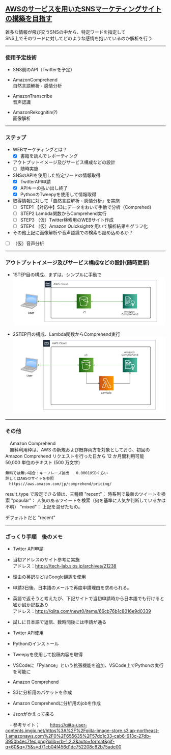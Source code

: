 ## <u>AWSのサービスを用いたSNSマーケティングサイトの構築を目指す</u>  

雑多な情報が飛び交うSNSの中から、特定ワードを指定して  
SNS上でそのワードに対してどのような感情を抱いているのか解析を行う

---

### 使用予定技術
 - SNS側のAPI（Twitterを予定）

 - AmazonComprehend  
   自然言語解析・感情分析

 - AmazonTranscribe  
   音声認識

 - AmazonRekognitin(?)   
   画像解析

---

### ステップ

- WEBマーケティングとは？  
  - [x] 書籍を読んでレポーティング  

- アウトプットイメージ及びサービス構成などの設計  
  - [ ] 随時実施  

- SNSのAPIを使用した特定ワードの情報取得  
  - [x] TwitterAPI申請  
  - [x] APIキーの払い出し終了  
  - [x] PythonのTweepyを使用して情報取得  

- 取得情報に対して「自然言語解析・感情分析」を実施  
  - [ ] STEP1 【対応中】S3にデータをおいて手動で分析（Comprehed)  
  - [ ] STEP2 Lambda関数からComprehend実行  
  - [ ] STEP3 （仮）Twitter検索用のWEBサイト作成  
  - [ ] STEP4 （仮）Amazon Quicksightを用いて解析結果をグラフ化  

 - その他上記に画像解析や音声認識での検索も詰め込めるか？  
  - [ ] （仮）音声分析  

---

### アウトプットイメージ及びサービス構成などの設計(随時更新)  

- 1STEP目の構成、まずは、シンプルに手動で  
![alt](assets/image/1STEP_FLOW.png)

- 2STEP目の構成、Lambda関数からComprehend実行    
![alt](assets/image/2STEP_FLOW.png)
　
---

### その他

　Amazon Comprehend  
  　無料利用枠は、AWS の新規および既存両方を対象としており、初回の Amazon Comprehend リクエストを行った日から 12 か月間利用可能  
    50,000 単位のテキスト (500 万文字)  
   
    無料では無い場合：キーフレーズ抽出	0.0001USDくらい  
    詳しくはAWSのサイトを参照  
    　https://aws.amazon.com/jp/comprehend/pricing/  

result_type で設定できる値は、三種類
"recent"： 時系列で最新のツイートを検索
"popular"： 人気のあるツイートを検索（何を基準に人気か判断しているかは不明）
"mixed"： 上記を混ぜたもの。

デフォルトだと "recent"

---

### ざっくり手順　後のメモ
 - Twtter API申請
  - 当初アドレスのサイト参考に実施  
    アドレス：https://tech-lab.sios.jp/archives/21238  
  - 理由の英訳などはGoogle翻訳を使用  
  - 申請3日後、日本語のメールで再度申請理由を求められる。   
  - 英語で返そうと考えたが、下記サイトで当初申請時から日本語でも行けると嘘か誠か記載あり  
    アドレス：https://qiita.com/newt0/items/66cb76b1c8016e9d0339
  - 試しに日本語で返信、数時間後には申請が通る  

 - Twtter API使用
  - Pythonのインストール
  - Tweepyを使用して投稿内容を取得
  - VSCodeに「Pylance」という拡張機能を追加、VSCode上でPythonの実行を可能に

 - Amazon Comprehend
  - S3に分析用のバケットを作成
  - Amazon Comprehendに分析用のjobを作成
  - Jsonがかえって来る

　- 参考サイト；
　　https://qiita-user-contents.imgix.net/https%3A%2F%2Fqiita-image-store.s3.ap-northeast-1.amazonaws.com%2F0%2F655635%2F57dc1c33-cab6-913c-27db-3950b4ec7fec.png?ixlib=rb-1.2.2&auto=format&gif-q=60&q=75&s=d71cb04f456d1dc752208c82b75ade00

